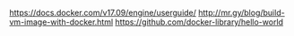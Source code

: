 https://docs.docker.com/v17.09/engine/userguide/
http://mr.gy/blog/build-vm-image-with-docker.html
https://github.com/docker-library/hello-world
